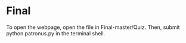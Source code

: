 # Final
To open the webpage, open the file in Final-master/Quiz.
Then, submit python patronus.py in the terminal shell.
